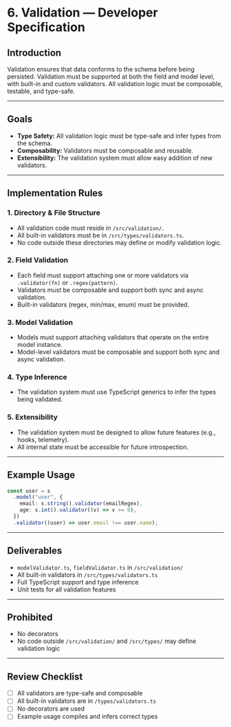 # 6. Validation — Developer Specification

## Introduction

Validation ensures that data conforms to the schema before being persisted. Validation must be supported at both the field and model level, with built-in and custom validators. All validation logic must be composable, testable, and type-safe.

---

## Goals

- **Type Safety:** All validation logic must be type-safe and infer types from the schema.
- **Composability:** Validators must be composable and reusable.
- **Extensibility:** The validation system must allow easy addition of new validators.

---

## Implementation Rules

### 1. Directory & File Structure

- All validation code must reside in `/src/validation/`.
- All built-in validators must be in `/src/types/validators.ts`.
- No code outside these directories may define or modify validation logic.

### 2. Field Validation

- Each field must support attaching one or more validators via `.validator(fn)` or `.regex(pattern)`.
- Validators must be composable and support both sync and async validation.
- Built-in validators (regex, min/max, enum) must be provided.

### 3. Model Validation

- Models must support attaching validators that operate on the entire model instance.
- Model-level validators must be composable and support both sync and async validation.

### 4. Type Inference

- The validation system must use TypeScript generics to infer the types being validated.

### 5. Extensibility

- The validation system must be designed to allow future features (e.g., hooks, telemetry).
- All internal state must be accessible for future introspection.

---

## Example Usage

```ts
const user = s
  .model("user", {
    email: s.string().validator(emailRegex),
    age: s.int().validator((v) => v >= 0),
  })
  .validator((user) => user.email !== user.name);
```

---

## Deliverables

- `modelValidator.ts`, `fieldValidator.ts` in `/src/validation/`
- All built-in validators in `/src/types/validators.ts`
- Full TypeScript support and type inference
- Unit tests for all validation features

---

## Prohibited

- No decorators
- No code outside `/src/validation/` and `/src/types/` may define validation logic

---

## Review Checklist

- [ ] All validators are type-safe and composable
- [ ] All built-in validators are in `/types/validators.ts`
- [ ] No decorators are used
- [ ] Example usage compiles and infers correct types
